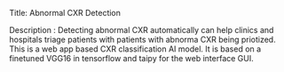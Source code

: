 Title: Abnormal CXR Detection

Description : Detecting abnormal CXR automatically can help clinics and hospitals triage patients with patients with abnorma CXR being priotized. This is a web app based CXR classification AI model. It is based on a finetuned VGG16 in tensorflow and taipy for the web interface GUI.  
